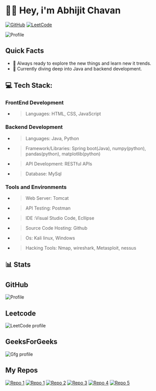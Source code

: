 # 👨‍💻 Hey, i'm Abhijit Chavan

[![GitHub](https://img.shields.io/badge/GitHub-Follow-black?style=flat-square&logo=github)](https://github.com/abhijit-003)
[![LeetCode](https://img.shields.io/badge/LeetCode-Profile-orange?style=flat-square&logo=leetcode)](https://leetcode.com/abhijit003/)

![Profile](https://github-profile-summary-cards.vercel.app/api/cards/profile-details?username=abhijit-003&theme=dark)

##  Quick Facts
- 🍁 Always ready to explore the new things and learn new it trends.
- 🤔 Currently diving deep into Java and backend development.


<!--
## 🌐 Socials:
[![LinkedIn](https://img.shields.io/badge/LinkedIn-%230077B5.svg?logo=linkedin&logoColor=white)](https://linkedin.com/in/https://www.abhijit-chavan-a49739227) 
-->


<!--
## 💻 Tech Stack:
![Java](https://img.shields.io/badge/java-%23ED8B00.svg?style=for-the-badge&logo=openjdk&logoColor=white) ![Python](https://img.shields.io/badge/python-3670A0?style=for-the-badge&logo=python&logoColor=ffdd54) ![C](https://img.shields.io/badge/c-%2300599C.svg?style=for-the-badge&logo=c&logoColor=white) 
<br>
![MySQL](https://img.shields.io/badge/mysql-%2300000f.svg?style=for-the-badge&logo=mysql&logoColor=white) 
<br>
![Spring](https://img.shields.io/badge/spring-%236DB33F.svg?style=for-the-badge&logo=spring&logoColor=white) 
![Angular.js](https://img.shields.io/badge/angular.js-%23E23237.svg?style=for-the-badge&logo=angularjs&logoColor=white) 
![Matplotlib](https://img.shields.io/badge/Matplotlib-%23ffffff.svg?style=for-the-badge&logo=Matplotlib&logoColor=black) 
![NumPy](https://img.shields.io/badge/numpy-%23013243.svg?style=for-the-badge&logo=numpy&logoColor=white) 
![Pandas](https://img.shields.io/badge/pandas-%23150458.svg?style=for-the-badge&logo=pandas&logoColor=white) 

 ![Apache](https://img.shields.io/badge/apache-%23D42029.svg?style=for-the-badge&logo=apache&logoColor=white) 
 ![Postman](https://img.shields.io/badge/Postman-FF6C37?style=for-the-badge&logo=postman&logoColor=white) 
 ![TOR](https://img.shields.io/badge/tor-%237E4798.svg?style=for-the-badge&logo=tor-project&logoColor=white)
-->



## 💻 Tech Stack:
### FrontEnd Development
- > Languages: HTML, CSS, JavaScript
  >
### Backend Development
- > Languages: Java, Python
- > Framework/Libraries: Spring boot(Java), numpy(python), pandas(python), matplotlib(python)
- > API Development: RESTful APIs
- > Database: MySql
  
### Tools and Environments
- > Web Server: Tomcat
- > API Testing: Postman
- > IDE :Visual Studio Code, Ecllipse
- > Source Code Hosting: Github
- > Os: Kali linux, Windows
- > Hacking Tools: Nmap, wireshark, Metasploit, nessus




##  📊 Stats
##  GitHub 
![Profile](https://github-readme-stats.vercel.app/api?username=abhijit-003&show_icons=true&theme=dark)
<br>
## Leetcode 
![LeetCode profile](https://leetcode-stats.vercel.app/api?username=abhijit003&theme=Raspberry)

## GeeksForGeeks 
![Gfg profile](https://geeks-for-geeks-stats-api-napiyo.vercel.app/?userName=abhijit003)






## My Repos
<a href="https://github.com/abhijit-003/Image-to-PDF-Converter-Telegram-Bot">![Repo 1](https://github-readme-stats.vercel.app/api/pin/?username=abhijit-003&repo=Image-to-PDF-Converter-Telegram-Bot=dark)</a>
<a href="https://github.com/abhijit-003/TelifyFactBot-Telegram-bot">![Repo 1](https://github-readme-stats.vercel.app/api/pin/?username=abhijit-003&repo=TelifyFactBot-Telegram-bot&theme=dark)</a>
<a href="https://github.com/abhijit-003/How-to-Create-Telegram-Bot">![Repo 2](https://github-readme-stats.vercel.app/api/pin/?username=abhijit-003&repo=How-to-Create-Telegram-Bot&theme=dark)</a>
<a href="https://github.com/abhijit-003/TaskManager.git">![Repo 3](https://github-readme-stats.vercel.app/api/pin/?username=abhijit-003&repo=TaskManager&theme=dark)</a>
<a href="https://github.com/abhijit-003/LeetcodeJavaSolutions.git">![Repo 4](https://github-readme-stats.vercel.app/api/pin/?username=abhijit-003&repo=LeetcodeJavaSolutions&theme=dark)</a>
<a href="https://github.com/abhijit-003/Python.git">![Repo 5](https://github-readme-stats.vercel.app/api/pin/?username=abhijit-003&repo=Python&theme=dark)</a>

<!--
<a href="https://github.com/DevOgabek/LeetCodeReputationRank">![Repo 3](https://github-readme-stats.vercel.app/api/pin/?username=DevOgabek&repo=LeetCodeReputationRank&theme=dark)</a>
<a href="https://github.com/DevOgabek/WikibotTelegram">![Repo 4](https://github-readme-stats.vercel.app/api/pin/?username=DevOgabek&repo=WikibotTelegram&theme=dark)</a>
<a href="https://github.com/DevOgabek/TkinterCalculator">![Repo 5](https://github-readme-stats.vercel.app/api/pin/?username=DevOgabek&repo=TkinterCalculator&theme=dark)</a>
<a href="https://github.com/DevOgabek/LeetCodePythonSolutions">![Repo 6](https://github-readme-stats.vercel.app/api/pin/?username=DevOgabek&repo=LeetCodePythonSolutions&theme=dark)</a>


-->

